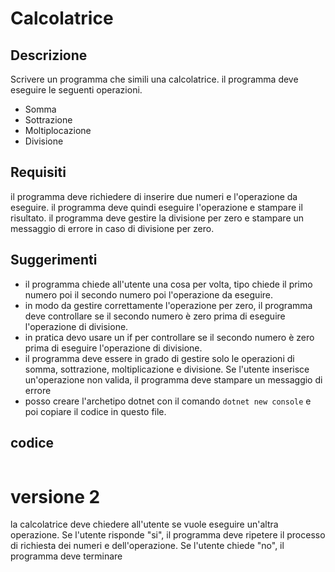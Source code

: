 # Calcolatrice
## Descrizione
Scrivere un programma che simili una calcolatrice. il programma deve eseguire le seguenti operazioni.
- Somma
- Sottrazione
- Moltiplocazione
- Divisione
## Requisiti
il programma deve richiedere di inserire due numeri e l'operazione da eseguire. il programma deve quindi eseguire l'operazione e stampare il risultato.
il programma deve gestire la divisione per zero e stampare un messaggio di errore in caso di divisione per zero.
## Suggerimenti
- il programma chiede all'utente una cosa per volta, tipo chiede il primo numero poi il secondo numero poi l'operazione da eseguire.
- in modo da gestire correttamente l'operazione per zero, il programma deve controllare se il secondo numero è zero prima di eseguire l'operazione di divisione.
- in pratica devo usare un if per controllare se il secondo numero è zero prima di eseguire l'operazione di divisione.
- il programma deve essere in grado di gestire solo le operazioni di somma, sottrazione, moltiplicazione e divisione. Se l'utente inserisce un'operazione non valida, il programma deve stampare un messaggio di errore
- posso creare l'archetipo dotnet con il comando `dotnet new console` e poi copiare il codice in questo file.

## codice
```csharp

```
# versione 2 
la calcolatrice deve chiedere all'utente se vuole eseguire un'altra operazione. Se l'utente risponde "si", il programma deve ripetere il processo di richiesta dei numeri e dell'operazione. Se l'utente chiede "no", il programma deve terminare

